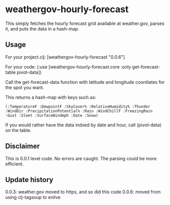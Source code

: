 # weathergov-hourly-forecast

This simply fetches the hourly forecast grid available at weather.gov, parses it, and puts the data in a hash-map.

## Usage

For your project.clj:
	[weathergov-hourly-forecast "0.0.6"]

For your code:
	(:use [weathergov-hourly-forecast.core :only get-forecast-table pivot-data])

Call the get-forecast-data function with latitude and longitude coordiates for the spot you want.

This returns a hash-map with keys such as:

	(:TemperatureF :DewpointF :SkyCover% :RelativeHumidity% :Thunder :WindDir :PrecipitationPotential% :Rain :WindChillF :FreezingRain :Gust :Sleet :SurfaceWindmph :Date :Snow)

If you would rather have the data indxed by date and hour, call (pivot-data) on the table.

## Disclaimer

This is 0.0.1 level code. No errors are caught. The parsing could be more efficient. 

## Update history

0.0.3: weather.gov moved to https, and so did this code
0.0.6: moved from using clj-tagsoup to enlive

